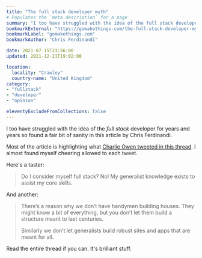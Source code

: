 ```yaml
---
title: "The full stack developer myth"
# Populates the `meta description` for a page
summary: "I too have struggled with the idea of the full stack developer for years and years so found a fair bit of sanity in this article by Chris Ferdinandi."
bookmarkExternal: "https://gomakethings.com/the-full-stack-developer-myth/"
bookmarkLabel: "gomakethings.com"
bookmarkAuthor: "Chris Ferdinandi"

date: 2021-07-15T23:56:00
updated: 2021-12-21T19:02:00

location:
  locality: "Crawley"
  country-name: "United Kingdom"
category:
- "fullstack"
- "developer"
- "opinion"

eleventyExcludeFromCollections: false
---
```


I too have struggled with the idea of the *full stack* developer for years and years so found a fair bit of sanity in this article by Chris Ferdinandi.

Most of the article is highlighting what [Charlie Owen tweeted in this thread](https://twitter.com/whalecoiner/status/1405097520582299650). I almost found myself cheering allowed to each tweet.

Here's a taster:

> Do I consider myself full stack? No! My generalist knowledge exists to assist my core skills.

And another:

> There’s a reason why we don’t have handymen building houses. They might know a bit of everything, but you don’t let them build a structure meant to last centuries.
>
> Similarly we don’t let generalists build robust sites and apps that are meant for all.

Read the entire thread if you can. It's brilliant stuff.
